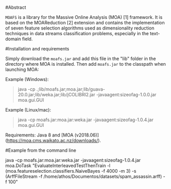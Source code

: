 #Abstract

`MOAFS` is a library for the Massive Online Analysis (MOA) [1] framework. It is based on the MOAReduction [2] extension and contains the implementation of seven feature selection algorithms used as dimensionality reduction techniques in data streams classification problems, especially in the text-domain field.

#Installation and requirements

Simply download the `moafs.jar` and add this file in the "lib" folder in the directory where MOA is installed. Then add `moafs.jar` to the classpath when launching MOA:

Example (Windows):

> java -cp .;lib/moafs.jar;moa.jar;lib/guava-20.0.jar;lib/weka.jar;lib/jCOLIBRI2.jar -javaagent:sizeofag-1.0.0.jar moa.gui.GUI

Example (Linux/mac):

> java -cp moafs.jar:moa.jar:weka.jar -javaagent:sizeofag-1.0.4.jar moa.gui.GUI

Requirements: Java 8 and [MOA (v2018.06)] (https://moa.cms.waikato.ac.nz/downloads/).

#Example from the command line

java -cp moafs.jar:moa.jar:weka.jar -javaagent:sizeofag-1.0.4.jar moa.DoTask "EvaluateInterleavedTestThenTrain -l (moa.featureselection.classifiers.NaiveBayes -f 4000 -m 3) -s (ArffFileStream -f /home/athos/Documentos/datasets/spam_assassin.arff) -f 100"
